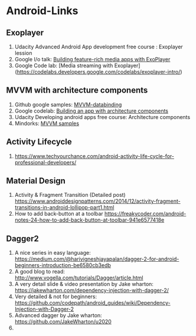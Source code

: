 # Android-Links

## Exoplayer
1. Udacity Advanced Android App development free course : Exoplayer lession
2. Google I/o talk: [Building feature-rich media apps with ExoPlayer](https://www.youtube.com/watch?v=svdq1BWl4r8)
3. Google Code lab: [Media streaming with Exoplayer] (https://codelabs.developers.google.com/codelabs/exoplayer-intro/)

## MVVM with architecture components
1. Github google samples: [MVVM-databinding](https://github.com/googlesamples/android-architecture/tree/todo-mvvm-databinding/)
2. Google codelab: [Building an app with architecture components](https://codelabs.developers.google.com/codelabs/build-app-with-arch-components/index.html?index=..%2F..%2Findex#8)
3. Udacity Developing android apps free course: Architecture components
4. Mindorks: [MVVM samples](https://github.com/MindorksOpenSource/android-mvvm-architecture)

## Activity Lifecycle
1. https://www.techyourchance.com/android-activity-life-cycle-for-professional-developers/

## Material Design
1. Activity & Fragment Transition (Detailed post) https://www.androiddesignpatterns.com/2014/12/activity-fragment-transitions-in-android-lollipop-part1.html
2. How to add back-button at a toolbar https://freakycoder.com/android-notes-24-how-to-add-back-button-at-toolbar-941e6577418e

## Dagger2

1. A nice series in easy language: https://medium.com/@harivigneshjayapalan/dagger-2-for-android-beginners-introduction-be6580cb3edb
2. A good blog to read: http://www.vogella.com/tutorials/Dagger/article.html
2. A very detail slide & video presentation by Jake wharton: https://jakewharton.com/dependency-injection-with-dagger-2/
3. Very detailed & not for beginners: https://github.com/codepath/android_guides/wiki/Dependency-Injection-with-Dagger-2
4. Advanced dagger by Jake wharton: https://github.com/JakeWharton/u2020
5. 
